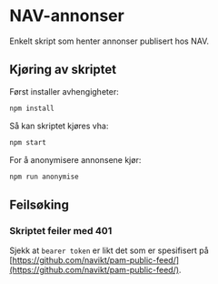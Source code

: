 # NAV-annonser

Enkelt skript som henter annonser publisert hos NAV.

## Kjøring av skriptet

Først installer avhengigheter:

```bash
npm install
```

Så kan skriptet kjøres vha:

```bash
npm start
```

For å anonymisere annonsene kjør: 

```bash
npm run anonymise
```

## Feilsøking

### Skriptet feiler med 401

Sjekk at `bearer token` er likt det som er spesifisert på [https://github.com/navikt/pam-public-feed/](https://github.com/navikt/pam-public-feed/).
